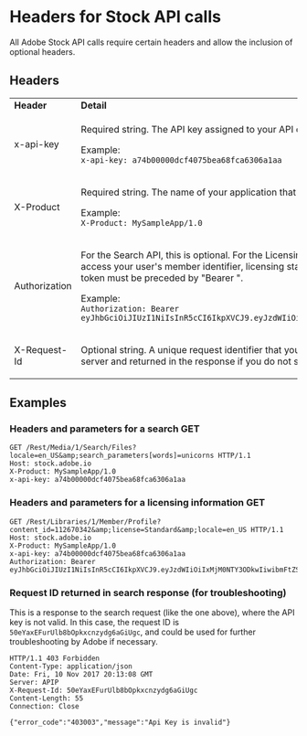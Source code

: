 # Headers for Stock API calls

All Adobe Stock API calls require certain headers and allow the inclusion of optional headers.


## Headers


<table>
  <tr>
   <td><strong>Header</strong>
   </td>
   <td><strong>Detail</strong>
   </td>
  </tr>
  <tr>
   <td>x-api-key
   </td>
   <td><p>Required string. The API key assigned to your API client account when you signed up through adobe.io. See <a href="#">Register your app</a>. 

<p>Example:<br>
<code>x-api-key: a74b00000dcf4075bea68fca6306a1aa</code>
   </td>
  </tr>
  <tr>
   <td>X-Product
   </td>
   <td><p>Required string. The name of your application that is using the API. A common convention is to use the app name followed by a slash and the product version. 

<p>Example:<br>
<code>X-Product: MySampleApp/1.0</code>
   </td>
  </tr>
  <tr>
   <td>Authorization
   </td>
   <td><p>For the Search API, this is optional. For the Licensing API, it is required. An access token issued by Adobe IMS. See<a href="../03-api-authentication.md"> API authentication</a>. The Stock API uses this to access your user's member identifier, licensing status, and default locale for localizing categories and messages that the API returns. In the header, the access token must be preceded by "Bearer ". 

<p>Example:<br>
<code>Authorization: Bearer eyJhbGciOiJIUzI1NiIsInR5cCI6IkpXVCJ9.eyJzdWIiOiIxMjM0NTY3ODkwIiwibmFtZSI6IkpvaG4gRG9lIiwiYWRtaW4iOnRydWV9.TJVA95OrM7E2cBab30RMHrHDcEfxjoYZgeFONFh7HgQ</code>
   </td>
  </tr>
  <tr>
   <td>X-Request-Id
   </td>
   <td><p>Optional string. A unique request identifier that you define. Used by Adobe Support to trace the request in logs. This header is automatically generated by the server and returned in the response if you do not set it explicitly. See below for example.
   </td>
  </tr>
</table>



## Examples


### Headers and parameters for a search GET


```http
GET /Rest/Media/1/Search/Files?locale=en_US&amp;search_parameters[words]=unicorns HTTP/1.1
Host: stock.adobe.io
X-Product: MySampleApp/1.0
x-api-key: a74b00000dcf4075bea68fca6306a1aa
```



### Headers and parameters for a licensing information GET


```http
GET /Rest/Libraries/1/Member/Profile?content_id=112670342&amp;license=Standard&amp;locale=en_US HTTP/1.1
Host: stock.adobe.io
X-Product: MySampleApp/1.0
x-api-key: a74b00000dcf4075bea68fca6306a1aa
Authorization: Bearer eyJhbGciOiJIUzI1NiIsInR5cCI6IkpXVCJ9.eyJzdWIiOiIxMjM0NTY3ODkwIiwibmFtZSI6IkpvaG4gRG9lIiwiYWRtaW4iOnRydWV9.TJVA95OrM7E2cBab30RMHrHDcEfxjoYZgeFONFh7HgQ
```



### Request ID returned in search response (for troubleshooting)

This is a response to the search request (like the one above), where the API key is not valid. In this case, the request ID is <code>50eYaxEFurUlb8bOpkxcnzydg6aGiUgc</code>, and could be used for further troubleshooting by Adobe if necessary.


```http
HTTP/1.1 403 Forbidden
Content-Type: application/json
Date: Fri, 10 Nov 2017 20:13:08 GMT
Server: APIP
X-Request-Id: 50eYaxEFurUlb8bOpkxcnzydg6aGiUgc
Content-Length: 55
Connection: Close

{"error_code":"403003","message":"Api Key is invalid"}
```



